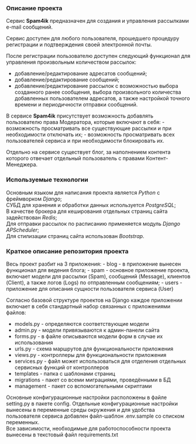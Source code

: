 <h3>Описание проекта</h3>
Сервис <b>Spam4ik</b> предназначен для создания и управления рассылками e-mail сообщений.

Сервис доступен для любого пользователя, прошедшего процедуру регистрации и подтверждения своей электронной почты.

После регистрации пользователю доступен следующий функционал для управления произвольным количеством рассылок: 
   
 - добавление/редактирование адресатов сообщений;
 - добавление/редактирование сообщений;
 - добавление/редактирование рассылок с возможностью выбора созданного ранее сообщения, выбора произвольного количества добавленных пользователем адресатов, а также настройкой точного времени и периодичности отправки сообщений. 

В сервисе <b>Spam4ik</b> присутствует возможность добавлять пользователю права Модератора, которые включают в себя:
    - возможность просматривать все существующие рассылки и при необходимости отключать их;
    - возможность просматривать всех пользователей сервиса и при необходимости блокировать их.

Отдельно на сервисе существует блог, за наполнением контента которого отвечает отдельный пользователь с правами Контент-Менеджера.

<h3>Используемые технологии</h3>
Основным языком для написания проекта является <em>Python</em> с фреймворком <em>Django</em>;<br>
СУБД для хранения и обработки данных используется <em>PostgreSQL</em>;<br>
В качестве брокера для кеширования отдельных страниц сайта задействован <em>Redis</em>;<br>
Для отправки рассылок по расписанию применяется модуль <em>Django APScheduler</em>;<br>
Для стилизации страниц сайта использован <em>Bootstrap</em>.

<h3>Краткое описание репозитория проекта</h3>
Весь проект разбит на 3 приложения:
- blog - в приложение вынесен функционал для ведения блога;
- spam - основное приложение проекта, включает модели для рассылки (Spam), сообщений (Message), клиентов (Client), а также логов (Logs) по отправленным сообщениям;
- users - приложение для описания сущности пользователя сервиса (User)

Согласно базовой структуре проектов на Django каждое приложении включает в себя стандартный набор связанных с приложениями файлов:
- models.py - определяются соответствующие модели
- admin.py - модели привязываются к админ-панели сайта
- forms.py - в файле описываются модели форм в случае их использования
- urls.py - схема маршрутов для функциональности приложения
- views.py - контроллеры для функциональности приложения
- services.py - файл может использоваться для отделения отдельных сервисных функций от контроллеров
- templates - папка с шаблонами страниц
- migrations - пакет со всеми миграциями, проведёнными в БД
- management - пакет со вспомогательными скриптами

Основные конфигурационные настройки расположены в файле setting.py в пакете config. Отдельные конфигурационные настройки вынесены в переменные среды окружения и для удобства пользователя сервиса добавлен файл-шаблон .env.sample со списком переменных.<br>
Все зависимости, необходимые для работоспособности проекта вынесены в текстовый файл requirements.txt